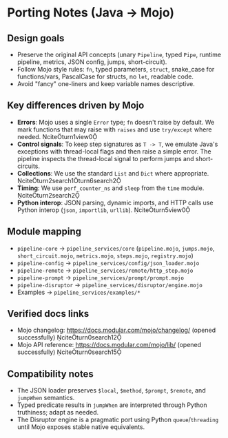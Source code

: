 # Porting Notes (Java → Mojo)

## Design goals
- Preserve the original API concepts (unary `Pipeline`, typed `Pipe`, runtime pipeline, metrics, JSON config, jumps, short-circuit).
- Follow Mojo style rules: `fn`, typed parameters, `struct`, snake_case for functions/vars, PascalCase for structs, no `let`, readable code.
- Avoid "fancy" one-liners and keep variable names descriptive.

## Key differences driven by Mojo
- **Errors**: Mojo uses a single `Error` type; `fn` doesn't raise by default. We mark functions that may raise with `raises` and use `try/except` where needed. citeturn1view0
- **Control signals**: To keep step signatures as `T -> T`, we emulate Java's exceptions with thread-local flags and then raise a simple error. The pipeline inspects the thread-local signal to perform jumps and short-circuits.
- **Collections**: We use the standard `List` and `Dict` where appropriate. citeturn2search1turn6search2
- **Timing**: We use `perf_counter_ns` and `sleep` from the `time` module. citeturn2search2
- **Python interop**: JSON parsing, dynamic imports, and HTTP calls use Python interop (`json`, `importlib`, `urllib`). citeturn5view0

## Module mapping
- `pipeline-core` → `pipeline_services/core` (`pipeline.mojo`, `jumps.mojo`, `short_circuit.mojo`, `metrics.mojo`, `steps.mojo`, `registry.mojo`)
- `pipeline-config` → `pipeline_services/config/json_loader.mojo`
- `pipeline-remote` → `pipeline_services/remote/http_step.mojo`
- `pipeline-prompt` → `pipeline_services/prompt/prompt.mojo`
- `pipeline-disruptor` → `pipeline_services/disruptor/engine.mojo`
- Examples → `pipeline_services/examples/*`

## Verified docs links
- Mojo changelog: https://docs.modular.com/mojo/changelog/  (opened successfully) citeturn0search12
- Mojo API reference: https://docs.modular.com/mojo/lib/      (opened successfully) citeturn0search15

## Compatibility notes
- The JSON loader preserves `$local`, `$method`, `$prompt`, `$remote`, and `jumpWhen` semantics.
- Typed predicate results in `jumpWhen` are interpreted through Python truthiness; adapt as needed.
- The Disruptor engine is a pragmatic port using Python `queue`/`threading` until Mojo exposes stable native equivalents.
